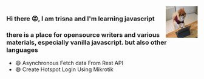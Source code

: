 <img src="cookie-the-pom-SNf-hZz6zOY-unsplash.jpg" align="right" style="height: 84px;width: 84px"/>

### Hi there :rage:, I am trisna and I'm learning javascript

### there is a place for opensource writers and various materials, especially vanilla javascript. but also other languages

* :smile:  Asynchronous Fetch data From Rest API
* :smile: Create Hotspot Login Using Mikrotik